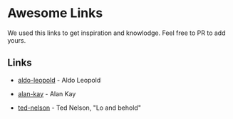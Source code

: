 # Awesome Links

We used this links to get inspiration and knowlodge. Feel free to PR to add yours.

## Links

- [aldo-leopold](https://www.aldoleopold.org/post/doing-what-leopold-did/) - Aldo Leopold

- [alan-kay](https://www.youtube.com/watch?v=oKg1hTOQXoY&t=2162&authuser=0) - Alan Kay

- [ted-nelson](https://www.youtube.com/watch?v=Bqx6li5dbEY) - Ted Nelson, "Lo and behold"
